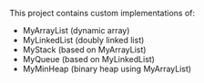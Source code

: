 This project contains custom implementations of:

- MyArrayList (dynamic array)
- MyLinkedList (doubly linked list)
- MyStack (based on MyArrayList)
- MyQueue (based on MyLinkedList)
- MyMinHeap (binary heap using MyArrayList)


